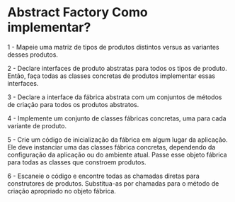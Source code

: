 # Abstract Factory Como implementar?

1 - Mapeie uma matriz de tipos de produtos distintos versus as variantes desses produtos.

2 - Declare interfaces de produto abstratas para todos os tipos de produto. Então, faça todas as classes concretas de produtos implementar essas interfaces.

3 - Declare a interface da fábrica abstrata com um conjuntos de métodos de criação para todos os produtos abstratos.

4 - Implemente um conjunto de classes fábricas concretas, uma para cada variante de produto.

5 - Crie um código de inicialização da fábrica em algum lugar da aplicação. Ele deve instanciar uma das classes fábrica concretas, dependendo da configuração da aplicação ou do ambiente atual. Passe esse objeto fábrica para todas as classes que constroem produtos.

6 - Escaneie o código e encontre todas as chamadas diretas para construtores de produtos. Substitua-as por chamadas para o método de criação apropriado no objeto fábrica.


